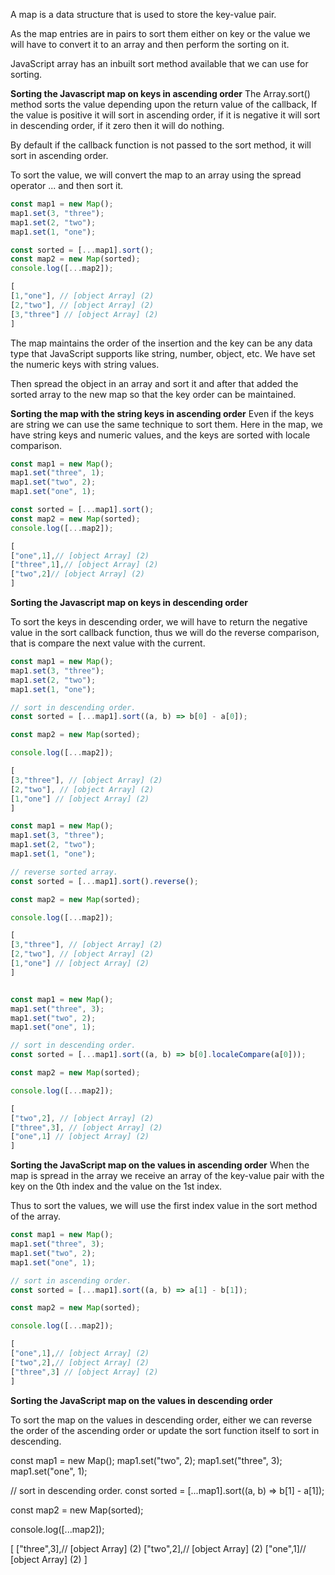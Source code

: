 A map is a data structure that is used to store the key-value pair.

As the map entries are in pairs to sort them either on key or the value we will have to convert it to an array and then perform the sorting on it.

JavaScript array has an inbuilt sort method available that we can use for sorting.

**Sorting the Javascript map on keys in ascending order**
The Array.sort() method sorts the value depending upon the return value of the callback, If the value is positive it will sort in ascending order, if it is negative it will sort in descending order, if it zero then it will do nothing.

By default if the callback function is not passed to the sort method, it will sort in ascending order.

To sort the value, we will convert the map to an array using the spread operator ... and then sort it.

```javascript
const map1 = new Map();
map1.set(3, "three");
map1.set(2, "two");
map1.set(1, "one");

const sorted = [...map1].sort();
const map2 = new Map(sorted);
console.log([...map2]);

[
[1,"one"], // [object Array] (2)
[2,"two"], // [object Array] (2)
[3,"three"] // [object Array] (2)
]

```
The map maintains the order of the insertion and the key can be any data type that JavaScript supports like string, number, object, etc. We have set the numeric keys with string values.

Then spread the object in an array and sort it and after that added the sorted array to the new map so that the key order can be maintained.


**Sorting the map with the string keys in ascending order**
Even if the keys are string we can use the same technique to sort them. Here in the map, we have string keys and numeric values, and the keys are sorted with locale comparison.



```javascript
const map1 = new Map();
map1.set("three", 1);
map1.set("two", 2);
map1.set("one", 1);

const sorted = [...map1].sort();
const map2 = new Map(sorted);
console.log([...map2]);

[
["one",1],// [object Array] (2)
["three",1],// [object Array] (2)
["two",2]// [object Array] (2)
]
```
**Sorting the Javascript map on keys in descending order**

To sort the keys in descending order, we will have to return the negative value in the sort callback function, thus we will do the reverse comparison, that is compare the next value with the current.




```javascript
const map1 = new Map();
map1.set(3, "three");
map1.set(2, "two");
map1.set(1, "one");

// sort in descending order.
const sorted = [...map1].sort((a, b) => b[0] - a[0]);

const map2 = new Map(sorted);

console.log([...map2]);

[
[3,"three"], // [object Array] (2)
[2,"two"], // [object Array] (2)
[1,"one"] // [object Array] (2)
]
```


```javascript
const map1 = new Map();
map1.set(3, "three");
map1.set(2, "two");
map1.set(1, "one");

// reverse sorted array.
const sorted = [...map1].sort().reverse();

const map2 = new Map(sorted);

console.log([...map2]);

[
[3,"three"], // [object Array] (2)
[2,"two"], // [object Array] (2)
[1,"one"] // [object Array] (2)
]
```

```javascript

const map1 = new Map();
map1.set("three", 3);
map1.set("two", 2);
map1.set("one", 1);

// sort in descending order.
const sorted = [...map1].sort((a, b) => b[0].localeCompare(a[0]));

const map2 = new Map(sorted);

console.log([...map2]);

[
["two",2], // [object Array] (2)
["three",3], // [object Array] (2)
["one",1] // [object Array] (2)
]
```
**Sorting the JavaScript map on the values in ascending order**
When the map is spread in the array we receive an array of the key-value pair with the key on the 0th index and the value on the 1st index.

Thus to sort the values, we will use the first index value in the sort method of the array.

```javascript
const map1 = new Map();
map1.set("three", 3);
map1.set("two", 2);
map1.set("one", 1);

// sort in ascending order.
const sorted = [...map1].sort((a, b) => a[1] - b[1]);

const map2 = new Map(sorted);

console.log([...map2]);

[
["one",1],// [object Array] (2)
["two",2],// [object Array] (2)
["three",3] // [object Array] (2)
]

```
**Sorting the JavaScript map on the values in descending order**

To sort the map on the values in descending order, either we can reverse the order of the ascending order or update the sort function itself to sort in descending.

const map1 = new Map();
map1.set("two", 2);
map1.set("three", 3);
map1.set("one", 1);

// sort in descending order.
const sorted = [...map1].sort((a, b) => b[1] - a[1]);

const map2 = new Map(sorted);

console.log([...map2]);

[
["three",3],// [object Array] (2)
["two",2],// [object Array] (2)
["one",1]// [object Array] (2)
]